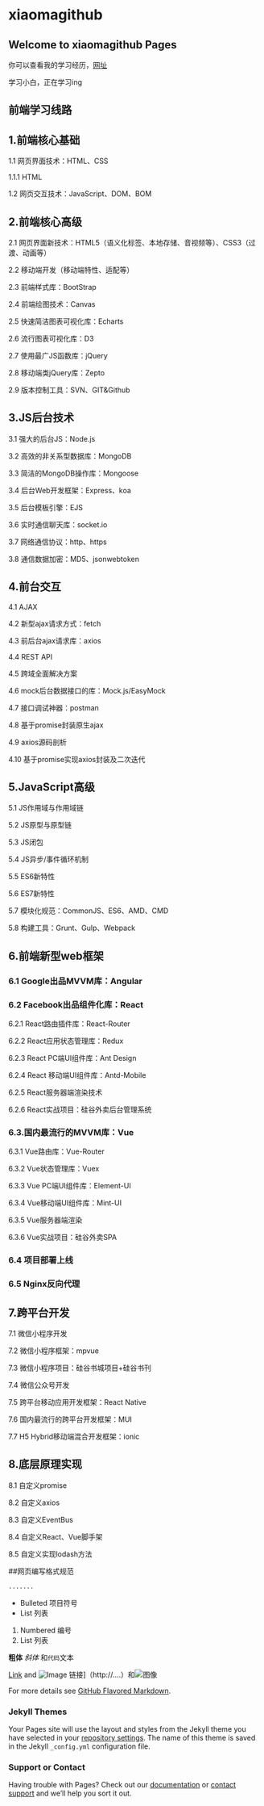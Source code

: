 # xiaomagithub

## Welcome to xiaomagithub Pages

你可以查看我的学习经历，[网址](https://github.com/xiaomagithub/xiaomagithub)

学习小白，正在学习ing

## 前端学习线路

## 1.前端核心基础

1.1 网页界面技术：HTML、CSS

1.1.1 HTML

1.2 网页交互技术：JavaScript、DOM、BOM

## 2.前端核心高级

2.1 网页界面新技术：HTML5（语义化标签、本地存储、音视频等）、CSS3（过渡、动画等）

2.2 移动端开发（移动端特性、适配等）

2.3 前端样式库：BootStrap

2.4 前端绘图技术：Canvas

2.5 快速简洁图表可视化库：Echarts

2.6 流行图表可视化库：D3

2.7 使用最广JS函数库：jQuery

2.8 移动端类jQuery库：Zepto

2.9 版本控制工具：SVN、GIT&Github

## 3.JS后台技术

3.1 强大的后台JS：Node.js

3.2 高效的非关系型数据库：MongoDB

3.3 简洁的MongoDB操作库：Mongoose

3.4 后台Web开发框架：Express、koa

3.5 后台模板引擎：EJS

3.6 实时通信聊天库：socket.io

3.7 网络通信协议：http、https

3.8 通信数据加密：MD5、jsonwebtoken

## 4.前台交互

4.1 AJAX

4.2 新型ajax请求方式：fetch

4.3 前后台ajax请求库：axios

4.4 REST API

4.5 跨域全面解决方案

4.6 mock后台数据接口的库：Mock.js/EasyMock

4.7 接口调试神器：postman

4.8 基于promise封装原生ajax

4.9 axios源码剖析

4.10 基于promise实现axios封装及二次迭代

## 5.JavaScript高级

5.1 JS作用域与作用域链

5.2 JS原型与原型链

5.3 JS闭包

5.4 JS异步/事件循环机制

5.5 ES6新特性

5.6 ES7新特性

5.7 模块化规范：CommonJS、ES6、AMD、CMD

5.8 构建工具：Grunt、Gulp、Webpack

## 6.前端新型web框架

### 6.1 Google出品MVVM库：Angular
### 6.2 Facebook出品组件化库：React

6.2.1 React路由插件库：React-Router

6.2.2 React应用状态管理库：Redux

6.2.3 React PC端UI组件库：Ant Design

6.2.4 React 移动端UI组件库：Antd-Mobile

6.2.5 React服务器端渲染技术

6.2.6 React实战项目：硅谷外卖后台管理系统


### 6.3.国内最流行的MVVM库：Vue

6.3.1 Vue路由库：Vue-Router

6.3.2 Vue状态管理库：Vuex

6.3.3 Vue PC端UI组件库：Element-UI

6.3.4 Vue移动端UI组件库：Mint-UI

6.3.5 Vue服务器端渲染

6.3.6 Vue实战项目：硅谷外卖SPA


### 6.4 项目部署上线

### 6.5 Nginx反向代理

## 7.跨平台开发

7.1 微信小程序开发

7.2 微信小程序框架：mpvue

7.3 微信小程序项目：硅谷书城项目+硅谷书刊

7.4 微信公众号开发

7.5 跨平台移动应用开发框架：React Native

7.6 国内最流行的跨平台开发框架：MUI

7.7 H5 Hybrid移动端混合开发框架：ionic

## 8.底层原理实现

8.1 自定义promise

8.2 自定义axios

8.3 自定义EventBus

8.4 自定义React、Vue脚手架

8.5 自定义实现lodash方法


##网页编写格式规范

```markdown  模块
.......
```
- Bulleted 项目符号
- List 列表

1. Numbered 编号
2. List 列表

**粗体** _斜体_ 和`代码`文本

[Link](url) and ![Image](src)
链接]（http://....）和![图像](https://github.com/xiaomagithub/xiaomagithub/....图像所在的文件位置)

For more details see [GitHub Flavored Markdown](https://guides.github.com/features/mastering-markdown/).

### Jekyll Themes

Your Pages site will use the layout and styles from the Jekyll theme you have selected in your [repository settings](https://github.com/xiaomagithub/test/settings). The name of this theme is saved in the Jekyll `_config.yml` configuration file.

### Support or Contact

Having trouble with Pages? Check out our [documentation](https://help.github.com/categories/github-pages-basics/) or [contact support](https://github.com/contact) and we’ll help you sort it out.
